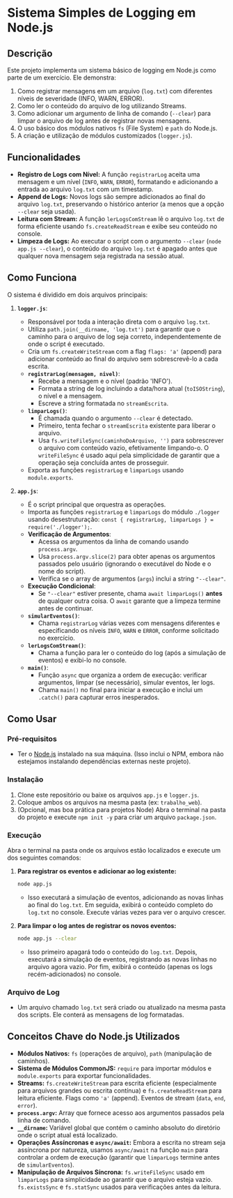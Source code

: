 # Sistema Simples de Logging em Node.js

## Descrição

Este projeto implementa um sistema básico de logging em Node.js como parte de um exercício. Ele demonstra:
1.  Como registrar mensagens em um arquivo (`log.txt`) com diferentes níveis de severidade (INFO, WARN, ERROR).
2.  Como ler o conteúdo do arquivo de log utilizando Streams.
3.  Como adicionar um argumento de linha de comando (`--clear`) para limpar o arquivo de log antes de registrar novas mensagens.
4.  O uso básico dos módulos nativos `fs` (File System) e `path` do Node.js.
5.  A criação e utilização de módulos customizados (`logger.js`).

## Funcionalidades

*   **Registro de Logs com Nível:** A função `registrarLog` aceita uma mensagem e um nível (`INFO`, `WARN`, `ERROR`), formatando e adicionando a entrada ao arquivo `log.txt` com um timestamp.
*   **Append de Logs:** Novos logs são sempre adicionados ao final do arquivo `log.txt`, preservando o histórico anterior (a menos que a opção `--clear` seja usada).
*   **Leitura com Stream:** A função `lerLogsComStream` lê o arquivo `log.txt` de forma eficiente usando `fs.createReadStream` e exibe seu conteúdo no console.
*   **Limpeza de Logs:** Ao executar o script com o argumento `--clear` (`node app.js --clear`), o conteúdo do arquivo `log.txt` é apagado antes que qualquer nova mensagem seja registrada na sessão atual.

## Como Funciona

O sistema é dividido em dois arquivos principais:

1.  **`logger.js`**:
    *   Responsável por toda a interação direta com o arquivo `log.txt`.
    *   Utiliza `path.join(__dirname, 'log.txt')` para garantir que o caminho para o arquivo de log seja correto, independentemente de onde o script é executado.
    *   Cria um `fs.createWriteStream` com a flag `flags: 'a'` (append) para adicionar conteúdo ao final do arquivo sem sobrescrevê-lo a cada escrita.
    *   **`registrarLog(mensagem, nivel)`**:
        *   Recebe a mensagem e o nível (padrão 'INFO').
        *   Formata a string de log incluindo a data/hora atual (`toISOString`), o nível e a mensagem.
        *   Escreve a string formatada no `streamEscrita`.
    *   **`limparLogs()`**:
        *   É chamada quando o argumento `--clear` é detectado.
        *   Primeiro, tenta fechar o `streamEscrita` existente para liberar o arquivo.
        *   Usa `fs.writeFileSync(caminhoDoArquivo, '')` para sobrescrever o arquivo com conteúdo vazio, efetivamente limpando-o. O `writeFileSync` é usado aqui pela simplicidade de garantir que a operação seja concluída antes de prosseguir.
    *   Exporta as funções `registrarLog` e `limparLogs` usando `module.exports`.

2.  **`app.js`**:
    *   É o script principal que orquestra as operações.
    *   Importa as funções `registrarLog` e `limparLogs` do módulo `./logger` usando desestruturação: `const { registrarLog, limparLogs } = require('./logger');`.
    *   **Verificação de Argumentos**:
        *   Acessa os argumentos da linha de comando usando `process.argv`.
        *   Usa `process.argv.slice(2)` para obter apenas os argumentos passados pelo usuário (ignorando o executável do Node e o nome do script).
        *   Verifica se o array de argumentos (`args`) inclui a string `"--clear"`.
    *   **Execução Condicional**:
        *   Se `"--clear"` estiver presente, chama `await limparLogs()` **antes** de qualquer outra coisa. O `await` garante que a limpeza termine antes de continuar.
    *   **`simularEventos()`**:
        *   Chama `registrarLog` várias vezes com mensagens diferentes e especificando os níveis `INFO`, `WARN` e `ERROR`, conforme solicitado no exercício.
    *   **`lerLogsComStream()`**:
        *   Chama a função para ler o conteúdo do log (após a simulação de eventos) e exibi-lo no console.
    *   **`main()`**:
        *   Função `async` que organiza a ordem de execução: verificar argumentos, limpar (se necessário), simular eventos, ler logs.
        *   Chama `main()` no final para iniciar a execução e inclui um `.catch()` para capturar erros inesperados.

## Como Usar

### Pré-requisitos

*   Ter o [Node.js](https://nodejs.org/) instalado na sua máquina. (Isso inclui o NPM, embora não estejamos instalando dependências externas neste projeto).

### Instalação

1.  Clone este repositório ou baixe os arquivos `app.js` e `logger.js`.
2.  Coloque ambos os arquivos na mesma pasta (ex: `trabalho_web`).
3.  (Opcional, mas boa prática para projetos Node) Abra o terminal na pasta do projeto e execute `npm init -y` para criar um arquivo `package.json`.

### Execução

Abra o terminal na pasta onde os arquivos estão localizados e execute um dos seguintes comandos:

1.  **Para registrar os eventos e adicionar ao log existente:**
    ```bash
    node app.js
    ```
    *   Isso executará a simulação de eventos, adicionando as novas linhas ao final do `log.txt`. Em seguida, exibirá o conteúdo completo do `log.txt` no console. Execute várias vezes para ver o arquivo crescer.

2.  **Para limpar o log antes de registrar os novos eventos:**
    ```bash
    node app.js --clear
    ```
    *   Isso primeiro apagará todo o conteúdo do `log.txt`. Depois, executará a simulação de eventos, registrando as novas linhas no arquivo agora vazio. Por fim, exibirá o conteúdo (apenas os logs recém-adicionados) no console.

### Arquivo de Log

*   Um arquivo chamado `log.txt` será criado ou atualizado na mesma pasta dos scripts. Ele conterá as mensagens de log formatadas.

## Conceitos Chave do Node.js Utilizados

*   **Módulos Nativos:** `fs` (operações de arquivo), `path` (manipulação de caminhos).
*   **Sistema de Módulos CommonJS:** `require` para importar módulos e `module.exports` para exportar funcionalidades.
*   **Streams:** `fs.createWriteStream` para escrita eficiente (especialmente para arquivos grandes ou escrita contínua) e `fs.createReadStream` para leitura eficiente. Flags como `'a'` (append). Eventos de stream (`data`, `end`, `error`).
*   **`process.argv`:** Array que fornece acesso aos argumentos passados pela linha de comando.
*   **`__dirname`:** Variável global que contém o caminho absoluto do diretório onde o script atual está localizado.
*   **Operações Assíncronas e `async/await`:** Embora a escrita no stream seja assíncrona por natureza, usamos `async/await` na função `main` para controlar a ordem de execução (garantir que `limparLogs` termine antes de `simularEventos`).
*   **Manipulação de Arquivos Síncrona:** `fs.writeFileSync` usado em `limparLogs` para simplicidade ao garantir que o arquivo esteja vazio. `fs.existsSync` e `fs.statSync` usados para verificações antes da leitura.